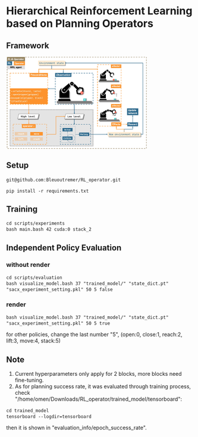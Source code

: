 # Hierarchical Reinforcement Learning based on Planning Operators

## Framework
<img src="framework.jpg" height="75%" width="75%"/>

## Setup
```commandline
git@github.com:Bleuoutremer/RL_operator.git
```
```commandline
pip install -r requirements.txt
```
## Training
```commandline
cd scripts/experiments
bash main.bash 42 cuda:0 stack_2
```

## Independent Policy Evaluation
### without render
```commandline
cd scripts/evaluation
bash visualize_model.bash 37 "trained_model/" "state_dict.pt" "sacx_experiment_setting.pkl" 50 5 false
```
### render
```commandline
bash visualize_model.bash 37 "trained_model/" "state_dict.pt" "sacx_experiment_setting.pkl" 50 5 true
```
for other policies, change the last number "5", (open:0, close:1, reach:2, lift:3, move:4, stack:5)

## Note
1. Current hyperparameters only apply for 2 blocks, more blocks need fine-tuning.
2. As for planning success rate, it was evaluated through training process, check "/home/omen/Downloads/RL_operator/trained_model/tensorboard":
```commandline
cd trained_model
tensorboard --logdir=tensorboard
```
then it is shown in "evaluation_info/epoch_success_rate".
